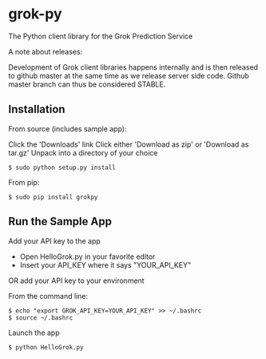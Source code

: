 # grok-py

The Python client library for the Grok Prediction Service

A note about releases:

Development of Grok client libraries happens internally and
is then released to github master at the same time as we
release server side code. Github master branch can thus
be considered STABLE.

## Installation

From source (includes sample app):

Click the 'Downloads' link
Click either 'Download as zip' or 'Download as tar.gz'
Unpack into a directory of your choice

    $ sudo python setup.py install

From pip:

    $ sudo pip install grokpy

## Run the Sample App

Add your API key to the app

 * Open HelloGrok.py in your favorite editor
 * Insert your API_KEY where it says "YOUR_API_KEY"

OR add your API key to your environment

From the command line:

    $ echo "export GROK_API_KEY=YOUR_API_KEY" >> ~/.bashrc
    $ source ~/.bashrc

Launch the app

    $ python HelloGrok.py
